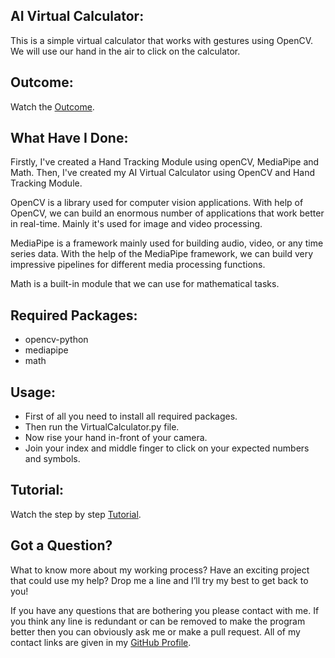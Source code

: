 ## AI Virtual Calculator:
This is a simple virtual calculator that works with gestures using OpenCV. We will use our hand in the air to click on the calculator.


## Outcome:
Watch the <a href="#">Outcome</a>.


## What Have I Done:
Firstly, I've created a Hand Tracking Module using openCV, MediaPipe and Math. Then, I've created my AI Virtual Calculator using OpenCV and Hand Tracking Module.

OpenCV is a library used for computer vision applications. With help of OpenCV, we can build an enormous number of applications that work better in real-time. Mainly it's used for image and video processing.

MediaPipe is a framework mainly used for building audio, video, or any time series data. With the help of the MediaPipe framework, we can build very impressive pipelines for different media processing functions.

Math is a built-in module that we can use for mathematical tasks.


## Required Packages:
- opencv-python
- mediapipe
- math


## Usage:
- First of all you need to install all required packages. 
- Then run the VirtualCalculator.py file. 
- Now rise your hand in-front of your camera.
- Join your index and middle finger to click on your expected numbers and symbols.


## Tutorial:
Watch the step by step <a href="#">Tutorial</a>.


## Got a Question?
What to know more about my working process? Have an exciting project that could use my help? Drop me a line and I’ll try my best to get back to you!

If you have any questions that are bothering you please contact with me. If you think any line is redundant or can be removed to make the program better then you can obviously ask me or make a pull request. All of my contact links are given in my <a href="https://github.com/mdrakibulislam-zero/"> GitHub Profile</a>.

